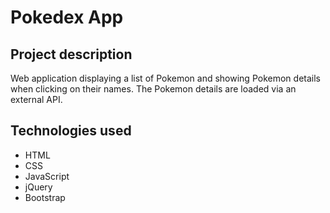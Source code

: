 <h1>Pokedex App</h1>

<h2>Project description</h2>
Web application displaying a list of Pokemon and showing Pokemon details when clicking on their names. The Pokemon details are loaded via an external API.

<h2>Technologies used</h2>
<ul>
<li>HTML</li>
<li>CSS</li>
<li>JavaScript</li>
<li>jQuery</li> 
<li>Bootstrap</li>
</ul>

